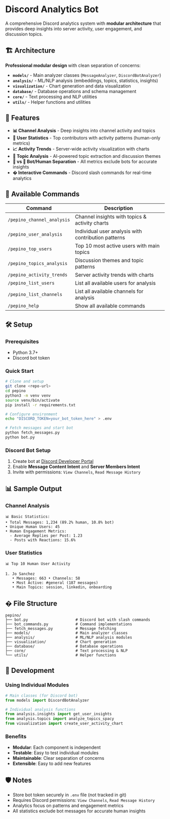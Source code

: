 # Discord Analytics Bot

A comprehensive Discord analytics system with **modular architecture** that provides deep insights into server activity, user engagement, and discussion topics.

## 🏗️ Architecture

**Professional modular design** with clean separation of concerns:

- **`models/`** - Main analyzer classes (`MessageAnalyzer`, `DiscordBotAnalyzer`)
- **`analysis/`** - ML/NLP analysis (embeddings, topics, statistics, insights)
- **`visualization/`** - Chart generation and data visualization
- **`database/`** - Database operations and schema management
- **`core/`** - Text processing and NLP utilities
- **`utils/`** - Helper functions and utilities

## 🚀 Features

- **📊 Channel Analysis** - Deep insights into channel activity and topics
- **👥 User Statistics** - Top contributors with activity patterns (human-only metrics)
- **📈 Activity Trends** - Server-wide activity visualization with charts
- **🧠 Topic Analysis** - AI-powered topic extraction and discussion themes
- **🤖 vs 👤 Bot/Human Separation** - All metrics exclude bots for accurate insights
- **� Interactive Commands** - Discord slash commands for real-time analytics

## 💬 Available Commands

| Command | Description |
|---------|-------------|
| `/pepino_channel_analysis` | Channel insights with topics & activity charts |
| `/pepino_user_analysis` | Individual user analysis with contribution patterns |
| `/pepino_top_users` | Top 10 most active users with main topics |
| `/pepino_topics_analysis` | Discussion themes and topic patterns |
| `/pepino_activity_trends` | Server activity trends with charts |
| `/pepino_list_users` | List all available users for analysis |
| `/pepino_list_channels` | List all available channels for analysis |
| `/pepino_help` | Show all available commands |

## 🛠️ Setup

### Prerequisites
- Python 3.7+
- Discord bot token

### Quick Start
```bash
# Clone and setup
git clone <repo-url>
cd pepino
python3 -m venv venv
source venv/bin/activate
pip install -r requirements.txt

# Configure environment
echo "DISCORD_TOKEN=your_bot_token_here" > .env

# Fetch messages and start bot
python fetch_messages.py
python bot.py
```

### Discord Bot Setup
1. Create bot at [Discord Developer Portal](https://discord.com/developers/applications)
2. Enable **Message Content Intent** and **Server Members Intent**
3. Invite with permissions: `View Channels`, `Read Message History`

## 📊 Sample Output

### Channel Analysis
```
📊 Basic Statistics:
• Total Messages: 1,234 (89.2% human, 10.8% bot)
• Unique Human Users: 45
• Human Engagement Metrics:
  - Average Replies per Post: 1.23
  - Posts with Reactions: 15.6%
```

### User Statistics
```
📊 Top 10 Human User Activity

1. Jo Sanchez
   • Messages: 663 • Channels: 58
   • Most Active: #general (187 messages)
   • Main Topics: session, linkedin, onboarding
```

## �️ File Structure

```
pepino/
├── bot.py                     # Discord bot with slash commands
├── bot_commands.py            # Command implementations  
├── fetch_messages.py          # Message fetching
├── models/                    # Main analyzer classes
├── analysis/                  # ML/NLP analysis modules
├── visualization/             # Chart generation
├── database/                  # Database operations
├── core/                      # Text processing & NLP
└── utils/                     # Helper functions
```

## 🔧 Development

### Using Individual Modules
```python
# Main classes (for Discord bot)
from models import DiscordBotAnalyzer

# Individual analysis functions
from analysis.insights import get_user_insights
from analysis.topics import analyze_topics_spacy
from visualization import create_user_activity_chart
```

### Benefits
- **Modular**: Each component is independent
- **Testable**: Easy to test individual modules
- **Maintainable**: Clear separation of concerns
- **Extensible**: Easy to add new features

## 🛡️ Notes

- Store bot token securely in `.env` file (not tracked in git)
- Requires Discord permissions: `View Channels`, `Read Message History`
- Analytics focus on patterns and engagement metrics
- All statistics exclude bot messages for accurate human insights
